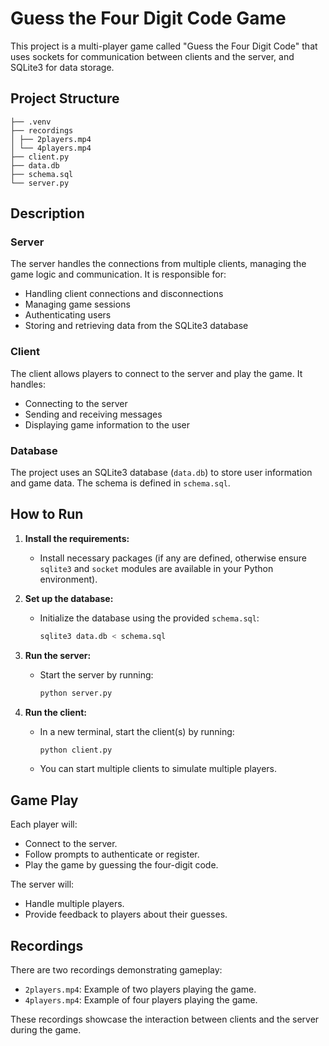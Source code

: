 # Guess the Four Digit Code Game

This project is a multi-player game called "Guess the Four Digit Code" that uses sockets for communication between clients and the server, and SQLite3 for data storage. 

## Project Structure
```angular2html
├── .venv  
├── recordings  
│ ├── 2players.mp4  
│ └── 4players.mp4  
├── client.py  
├── data.db  
├── schema.sql   
└── server.py  
```


## Description

### Server

The server handles the connections from multiple clients, managing the game logic and communication. It is responsible for:
- Handling client connections and disconnections
- Managing game sessions
- Authenticating users
- Storing and retrieving data from the SQLite3 database

### Client

The client allows players to connect to the server and play the game. It handles:
- Connecting to the server
- Sending and receiving messages
- Displaying game information to the user

### Database

The project uses an SQLite3 database (`data.db`) to store user information and game data. The schema is defined in `schema.sql`.

## How to Run

1. **Install the requirements:**
   - Install necessary packages (if any are defined, otherwise ensure `sqlite3` and `socket` modules are available in your Python environment).

2. **Set up the database:**
   - Initialize the database using the provided `schema.sql`:
     ```sh
     sqlite3 data.db < schema.sql
     ```

3. **Run the server:**
   - Start the server by running:
     ```sh
     python server.py
     ```

4. **Run the client:**
   - In a new terminal, start the client(s) by running:
     ```sh
     python client.py
     ```
   - You can start multiple clients to simulate multiple players.

## Game Play

Each player will:
- Connect to the server.
- Follow prompts to authenticate or register.
- Play the game by guessing the four-digit code.

The server will:
- Handle multiple players.
- Provide feedback to players about their guesses.

## Recordings

There are two recordings demonstrating gameplay:
- `2players.mp4`: Example of two players playing the game.
- `4players.mp4`: Example of four players playing the game.

These recordings showcase the interaction between clients and the server during the game.

